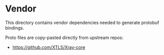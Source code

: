 # Vendor
This directory contains vendor dependencies needed to generate protobuf bindings.

Proto files are copy-pasted directly from upstream repos:
- https://github.com/XTLS/Xray-core